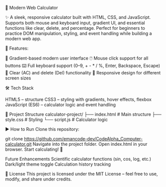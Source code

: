 📱 Modern Web Calculator

✨ A sleek, responsive calculator built with HTML, CSS, and JavaScript. Supports both mouse and keyboard input, 
gradient UI, and essential functions like clear, delete, and percentage. Perfect for beginners to practice DOM manipulation, 
styling, and event handling while building a modern web app.

🚀 Features:

🎨 Gradient-based modern user interface
🖱️ Mouse click support for all buttons
⌨️ Full keyboard support (0–9, + - * / %, Enter, Backspace, Escape)
🧹 Clear (AC) and delete (Del) functionality
📱 Responsive design for different screen sizes

🛠️ Tech Stack

HTML5 – structure
CSS3 – styling with gradients, hover effects, flexbox
JavaScript (ES6) – calculator logic and event handling

📂 Project Structure
calculator-project/
├── index.html   # Main structure
├── style.css    # Styling
└── script.js    # Calculator logic

▶️ How to Run
Clone this repository:

git clone https://github.com/emancode-dev/CodeAlpha_Computer-calculator.git
Navigate into the project folder.
Open index.html in your browser.
Start calculating! 🎉

Future Enhancements
Scientific calculator functions (sin, cos, log, etc.)
Dark/light theme toggle
Calculation history tracking

📜 License
This project is licensed under the MIT License – feel free to use, modify, and share under credits.

